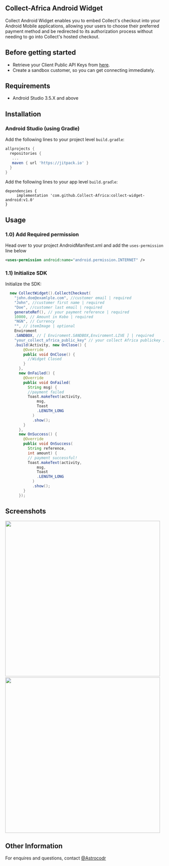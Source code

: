 
## Collect-Africa Android Widget

Collect Android Widget enables you to embed Collect's checkout into your Android Mobile applications, allowing your users to choose their preferred payment method and be redirected to its authorization process without needing to go into Collect's hosted checkout.

## Before getting started


- Retrieve your Client Public API Keys from  [here](https://app.collect.africa).
- Create a sandbox customer, so you can get connecting immediately.


## Requirements
- Android Studio 3.5.X and above

## Installation

### Android Studio (using Gradle)
Add the following lines to your project level `build.gradle`:
```gradle
allprojects {
  repositories {
   ...
   maven { url 'https://jitpack.io' }
  }
}
```
Add the following lines to your app level `build.gradle`:
```
dependencies {
     implementation 'com.github.Collect-Africa:collect-widget-android:v1.0'
}
```

## Usage

### 1.0) Add Required permission

Head over to  your project  AndroidManifest.xml and add the `uses-permission` line below

```xml
<uses-permission android:name="android.permission.INTERNET" />
```

### 1.1) Initialize SDK

Initialize the SDK:

```java
  new CollectWidget().CollectCheckout(
    "john.doe@examlple.com", //customer email | required
    "John", //customer first name | required
    "Doe", //customer last email | required
    generateRef(), // your payment reference | required
    10000, // Amount in Kobo | required
    "NGN", // Currency 
    "", // itemImage | optional
    Enviroment
    .SANDBOX, // [ Enviroment.SANDBOX,Enviroment.LIVE ] | required
    "your_collect_africa_public_key" // your collect Africa publickey )
    .build(Activity, new OnClose() {
        @Override
        public void OnClose() {
          //Widget Closed
        }
      },
      new OnFailed() {
        @Override
        public void OnFailed(
          String msg) {
          //payment failed
          Toast.makeText(activity,
              msg,
              Toast
              .LENGTH_LONG
            )
            .show();
        }
      },
      new OnSuccess() {
        @Override
        public void OnSuccess(
          String reference,
          int amount) {
          // payment successful!
          Toast.makeText(activity,
              msg,
              Toast
              .LENGTH_LONG
            )
            .show();
        }
      });
```


## Screenshots
<img src="https://github.com/alome007/Collect-Widget-Android/blob/main/app/screen_short_1.png" width="auto" height="492">&nbsp;&nbsp;
<img src="https://github.com/alome007/Collect-Widget-Android/blob/main/app/screen_short_2.png" width="auto" height="492">

## Other Information
For enquires and questions, contact
[@Astrocodr](https://github.com/alome007/)
